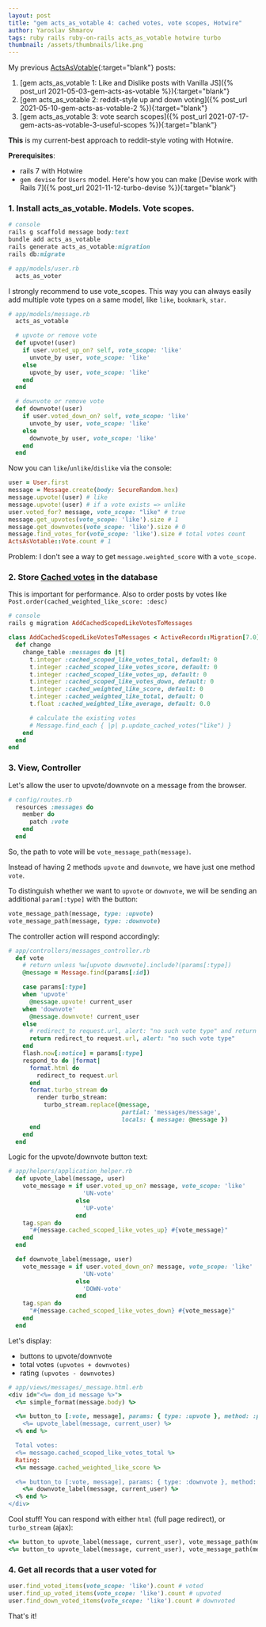 ```yaml
---
layout: post
title: "gem acts_as_votable 4: cached votes, vote scopes, Hotwire"
author: Yaroslav Shmarov
tags: ruby rails ruby-on-rails acts_as_votable hotwire turbo
thumbnail: /assets/thumbnails/like.png
---
```


My previous [ActsAsVotable](https://github.com/ryanto/acts_as_votable){:target="blank"} posts:
1. [gem acts_as_votable 1: Like and Dislike posts with Vanilla JS]({% post_url 2021-05-03-gem-acts-as-votable %}){:target="blank"}
2. [gem acts_as_votable 2: reddit-style up and down voting]({% post_url 2021-05-10-gem-acts-as-votable-2 %}){:target="blank"}
3. [gem acts_as_votable 3: vote search scopes]({% post_url 2021-07-17-gem-acts-as-votable-3-useful-scopes %}){:target="blank"}

**This** is my current-best approach to reddit-style voting with Hotwire.

**Prerequisites**:
* rails 7 with Hotwire
* `gem devise` for `Users` model. Here's how you can make [Devise work with Rails 7]({% post_url 2021-11-12-turbo-devise %}){:target="blank"}

### 1. Install acts_as_votable. Models. Vote scopes.

```ruby
# console
rails g scaffold message body:text
bundle add acts_as_votable
rails generate acts_as_votable:migration
rails db:migrate
```

```ruby
# app/models/user.rb
  acts_as_voter
```

I strongly recommend to use vote_scopes. This way you can always easily add multiple vote types on a same model, like `like`, `bookmark`, `star`.

```ruby
# app/models/message.rb
  acts_as_votable

  # upvote or remove vote
  def upvote!(user)
    if user.voted_up_on? self, vote_scope: 'like'
      unvote_by user, vote_scope: 'like'
    else
      upvote_by user, vote_scope: 'like'
    end
  end

  # downvote or remove vote
  def downvote!(user)
    if user.voted_down_on? self, vote_scope: 'like'
      unvote_by user, vote_scope: 'like'
    else
      downvote_by user, vote_scope: 'like'
    end
  end
```

Now you can `like`/`unlike`/`dislike` via the console:

```ruby
user = User.first
message = Message.create(body: SecureRandom.hex)
message.upvote!(user) # like
message.upvote!(user) # if a vote exists => unlike
user.voted_for? message, vote_scope: "like" # true
message.get_upvotes(vote_scope: 'like').size # 1
message.get_downvotes(vote_scope: 'like').size # 0
message.find_votes_for(vote_scope: 'like').size # total votes count
ActsAsVotable::Vote.count # 1
```

Problem: I don't see a way to get `message.weighted_score` with a `vote_scope`.

### 2. Store [Cached votes](https://github.com/ryanto/acts_as_votable#caching) in the database

This is important for performance. Also to order posts by votes like `Post.order(cached_weighted_like_score: :desc)`

```ruby
# console
rails g migration AddCachedScopedLikeVotesToMessages
```
```ruby
class AddCachedScopedLikeVotesToMessages < ActiveRecord::Migration[7.0]
  def change
    change_table :messages do |t|
      t.integer :cached_scoped_like_votes_total, default: 0
      t.integer :cached_scoped_like_votes_score, default: 0
      t.integer :cached_scoped_like_votes_up, default: 0
      t.integer :cached_scoped_like_votes_down, default: 0
      t.integer :cached_weighted_like_score, default: 0
      t.integer :cached_weighted_like_total, default: 0
      t.float :cached_weighted_like_average, default: 0.0

      # calculate the existing votes
      # Message.find_each { |p| p.update_cached_votes("like") }
    end
  end
end
```

### 3. View, Controller

Let's allow the user to upvote/downvote on a message from the browser.

```ruby
# config/routes.rb
  resources :messages do
    member do
      patch :vote
    end
  end
```

So, the path to vote will be `vote_message_path(message)`.

Instead of having 2 methods `upvote` and `downvote`, we have just one method `vote`.

To distinguish whether we want to `upvote` or `downvote`, we will be sending an additional `param[:type]` with the button:

```ruby
vote_message_path(message, type: :upvote)
vote_message_path(message, type: :downvote)
```

The controller action will respond accordingly:

```ruby
# app/controllers/messages_controller.rb
  def vote
    # return unless %w[upvote downvote].include?(params[:type])
    @message = Message.find(params[:id])

    case params[:type]
    when 'upvote'
      @message.upvote! current_user
    when 'downvote'
      @message.downvote! current_user
    else
      # redirect_to request.url, alert: "no such vote type" and return
      return redirect_to request.url, alert: "no such vote type"
    end
    flash.now[:notice] = params[:type]
    respond_to do |format|
      format.html do
        redirect_to request.url
      end
      format.turbo_stream do
        render turbo_stream:
          turbo_stream.replace(@message,
                                partial: 'messages/message',
                                locals: { message: @message })
      end
    end
  end
```

Logic for the upvote/downvote button text:

```ruby
# app/helpers/application_helper.rb
  def upvote_label(message, user)
    vote_message = if user.voted_up_on? message, vote_scope: 'like'
                     'UN-vote'
                   else
                     'UP-vote'
                   end
    tag.span do
      "#{message.cached_scoped_like_votes_up} #{vote_message}"
    end
  end

  def downvote_label(message, user)
    vote_message = if user.voted_down_on? message, vote_scope: 'like'
                     'UN-vote'
                   else
                     'DOWN-vote'
                   end
    tag.span do
      "#{message.cached_scoped_like_votes_down} #{vote_message}"
    end
  end
```

Let's display:
* buttons to upvote/downvote
* total votes `(upvotes + downvotes)`
* rating `(upvotes - downvotes)`

```ruby
# app/views/messages/_message.html.erb
<div id="<%= dom_id message %>">
  <%= simple_format(message.body) %>

  <%= button_to [:vote, message], params: { type: :upvote }, method: :patch do %>
    <%= upvote_label(message, current_user) %>
  <% end %>

  Total votes:
  <%= message.cached_scoped_like_votes_total %>
  Rating:
  <%= message.cached_weighted_like_score %>

  <%= button_to [:vote, message], params: { type: :downvote }, method: :patch do %>
    <%= downvote_label(message, current_user) %>
  <% end %>
</div>
```

Cool stuff! You can respond with either `html` (full page redirect), or `turbo_stream` (ajax):

```ruby
<%= button_to upvote_label(message, current_user), vote_message_path(message, type: :upvote, format: :html), method: :patch %>
<%= button_to upvote_label(message, current_user), vote_message_path(message, type: :upvote, format: :turbo_stream), method: :patch %>
```

### 4. Get all records that a user voted for

```ruby
user.find_voted_items(vote_scope: 'like').count # voted
user.find_up_voted_items(vote_scope: 'like').count # upvoted
user.find_down_voted_items(vote_scope: 'like').count # downvoted
```

That's it!
